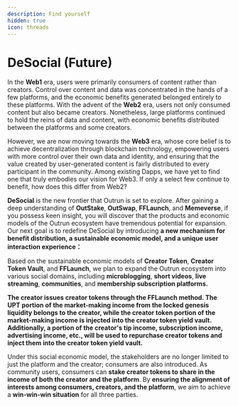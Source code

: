 ```yaml
---
description: Find yourself
hidden: true
icon: threads
---
```


# DeSocial (Future)

In the **Web1** era, users were primarily consumers of content rather than creators. Control over content and data was concentrated in the hands of a few platforms, and the economic benefits generated belonged entirely to these platforms. With the advent of the **Web2** era, users not only consumed content but also became creators. Nonetheless, large platforms continued to hold the reins of data and content, with economic benefits distributed between the platforms and some creators.

However, we are now moving towards the **Web3** era, whose core belief is to achieve decentralization through blockchain technology, empowering users with more control over their own data and identity, and ensuring that the value created by user-generated content is fairly distributed to every participant in the community. Among existing Dapps, we have yet to find one that truly embodies our vision for Web3. If only a select few continue to benefit, how does this differ from Web2?

**DeSocial** is the new frontier that Outrun is set to explore. After gaining a deep understanding of **OutStake**, **OutSwap**, **FFLaunch**, and **Memeverse**, if you possess keen insight, you will discover that the products and economic models of the Outrun ecosystem have tremendous potential for expansion. Our next goal is to redefine DeSocial by introducing **a new mechanism for benefit distribution, a sustainable economic model, and a unique user interaction experience：**

Based on the sustainable economic models of **Creator Token**, **Creator Token Vault**, and **FFLaunch**, we plan to expand the Outrun ecosystem into various social domains, including **microblogging**, **short videos**, **live streaming**, **communities**, and **membership subscription platforms.**&#x20;

**The creator issues creator tokens through the FFLaunch method. The UPT portion of the market-making income from the locked genesis liquidity belongs to the creator, while the creator token portion of the market-making income is injected into the creator token yield vault. Additionally, a portion of the creator's tip income, subscription income, advertising income, etc., will be used to repurchase creator tokens and inject them into the creator token yield vault.**

Under this social economic model, the stakeholders are no longer limited to just the platform and the creator; consumers are also introduced. As community users, consumers can **stake creator tokens to share in the income of both the creator and the platform**. By **ensuring the alignment of interests among consumers, creators, and the platform**, we aim to achieve a **win-win-win situation** for all three parties.
